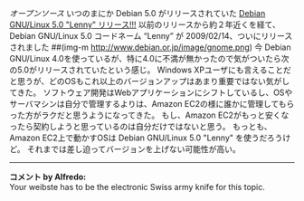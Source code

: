*オープンソース* いつのまにか Debian 5.0 がリリースされていた
 [Debian GNU/Linux 5.0 "Lenny" リリース!!!](http://www.debian.or.jp/blog/debian50r0.html)
 以前のリリースから約２年近くを経て、Debian GNU/Linux 5.0 コードネーム
 “Lenny” が 2009/02/14、ついにリリースされました
 ##(img-m http://www.debian.or.jp/image/gnome.png)
今 Debian GNU/Linux 4.0を使っているが、特に4.0に不満が無かったので気がついたら次の5.0がリリースされていたという感じ。
Windows XPユーザにも言えることだと思うが、どのOSもこれ以上のバージョンアップはあまり重要ではない気がしてきた。
ソフトウェア開発はWebアプリケーションにシフトしているし、OSやサーバマシンは自分で管理するよりは、Amazon EC2の様に誰かに管理してもらった方がラクだと思うようになってきた。
もし、Amazon EC2がもっと安くなったら契約しようと思っているのは自分だけではないと思う。
もっとも、Amazon EC2上で動かすOSは Debian GNU/Linux 5.0 "Lenny" を使うだろうけど。
それまでは差し迫ってバージョンを上げない可能性が高い。



---

**コメント by Alfredo:**  
Your weibste has to be the electronic Swiss army knife for this topic.
